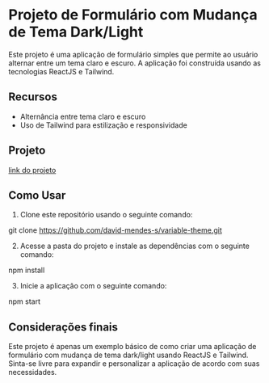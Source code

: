 # Projeto de Formulário com Mudança de Tema Dark/Light
Este projeto é uma aplicação de formulário simples que permite ao usuário alternar entre um tema claro e escuro. A aplicação foi construída usando as tecnologias ReactJS e Tailwind.

## Recursos

- Alternância entre tema claro e escuro
- Uso de Tailwind para estilização e responsividade

## Projeto
[link do projeto](https://form-dark-light.netlify.app/)

## Como Usar

1. Clone este repositório usando o seguinte comando:

  git clone https://github.com/david-mendes-s/variable-theme.git

2. Acesse a pasta do projeto e instale as dependências com o seguinte comando:

  npm install

3. Inicie a aplicação com o seguinte comando:

  npm start

## Considerações finais

Este projeto é apenas um exemplo básico de como criar uma aplicação de formulário com mudança de tema dark/light usando ReactJS e Tailwind. Sinta-se livre para expandir e personalizar a aplicação de acordo com suas necessidades.
